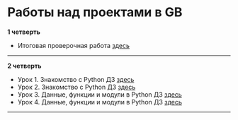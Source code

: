 Работы над проектами в GB
=========================

**1 четверть**

- Итоговая проверочная работа [здесь](Lesson%201)
_______________________________________________

**2 четверть**

- Урок 1. Знакомство с Python ДЗ [здесь](Lesson%202)
- Урок 2. Знакомство с Python ДЗ [здесь](Lesson%203)
- Урок 3. Данные, функции и модули в Python ДЗ [здесь](Lesson%204)
- Урок 4. Данные, функции и модули в Python ДЗ [здесь](Lesson%205)
_________________
